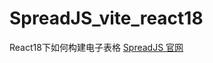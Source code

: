 # SpreadJS_vite_react18
React18下如何构建电子表格
[SpreadJS 官网](https://www.grapecity.com.cn/developer/spreadjs)
